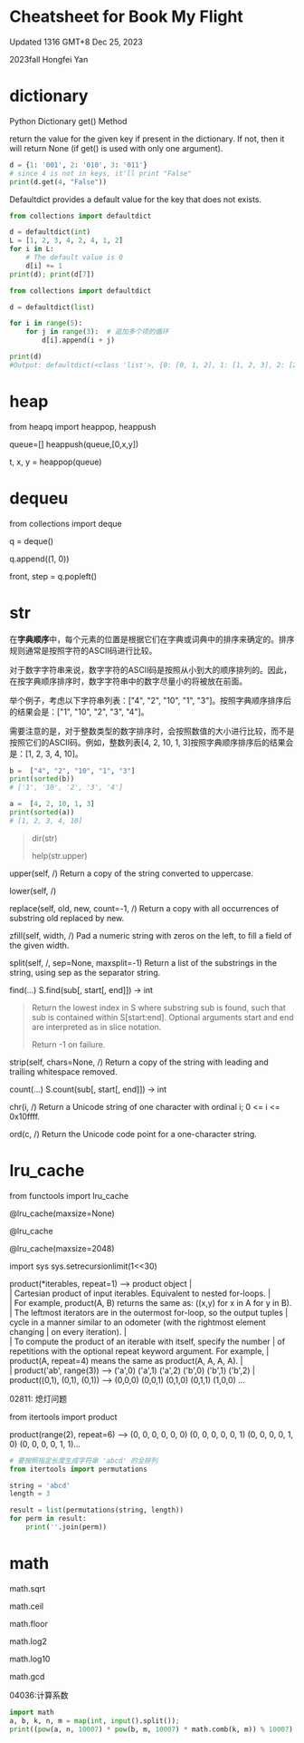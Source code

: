 # Cheatsheet for Book My Flight

Updated 1316 GMT+8 Dec 25, 2023

2023fall Hongfei Yan



# dictionary

Python Dictionary get() Method

return the value for the given key if present in the dictionary. If not, then it will return None (if get() is used with only one argument).

```python
d = {1: '001', 2: '010', 3: '011'}
# since 4 is not in keys, it'll print "False"
print(d.get(4, "False"))
```



Defaultdict provides a default value for the key that does not exists.

```python
from collections import defaultdict

d = defaultdict(int) 
L = [1, 2, 3, 4, 2, 4, 1, 2] 
for i in L:  
    # The default value is 0 
    d[i] += 1
print(d); print(d[7])
```



```python
from collections import defaultdict

d = defaultdict(list)

for i in range(5):
    for j in range(3):  # 追加多个项的循环
        d[i].append(i + j)

print(d)
#Output: defaultdict(<class 'list'>, {0: [0, 1, 2], 1: [1, 2, 3], 2: [2, 3, 4], 3: [3, 4, 5], 4: [4, 5, 6]})
```



# heap

from heapq import heappop, heappush

queue=[]
heappush(queue,[0,x,y])

t, x, y = heappop(queue)



# dequeu

from collections import deque

q = deque()

 q.append((1, 0))

 front, step = q.popleft()



# str

在**字典顺序**中，每个元素的位置是根据它们在字典或词典中的排序来确定的。排序规则通常是按照字符的ASCII码进行比较。

对于数字字符串来说，数字字符的ASCII码是按照从小到大的顺序排列的。因此，在按字典顺序排序时，数字字符串中的数字尽量小的将被放在前面。

举个例子，考虑以下字符串列表：["4", "2", "10", "1", "3"]。按照字典顺序排序后的结果会是：["1", "10", "2", "3", "4"]。

需要注意的是，对于整数类型的数字排序时，会按照数值的大小进行比较，而不是按照它们的ASCII码。例如，整数列表[4, 2, 10, 1, 3]按照字典顺序排序后的结果会是：[1, 2, 3, 4, 10]。

```python
b =  ["4", "2", "10", "1", "3"]
print(sorted(b))
# ['1', '10', '2', '3', '4']

a =  [4, 2, 10, 1, 3]
print(sorted(a))
# [1, 2, 3, 4, 10]

```



> dir(str)
>
> help(str.upper)

upper(self, /)
    Return a copy of the string converted to uppercase.

lower(self, /)

replace(self, old, new, count=-1, /)
    Return a copy with all occurrences of substring old replaced by new.

zfill(self, width, /)
    Pad a numeric string with zeros on the left, to fill a field of the given width.

split(self, /, sep=None, maxsplit=-1)
    Return a list of the substrings in the string, using sep as the separator string.

find(...)
    S.find(sub[, start[, end]]) -> int

> Return the lowest index in S where substring sub is found, such that sub is contained within S[start:end].  Optional arguments start and end are interpreted as in slice notation.
>
> Return -1 on failure.

strip(self, chars=None, /)
    Return a copy of the string with leading and trailing whitespace removed.

count(...)
    S.count(sub[, start[, end]]) -> int



chr(i, /)
    Return a Unicode string of one character with ordinal i; 0 <= i <= 0x10ffff.

ord(c, /)
    Return the Unicode code point for a one-character string.





# lru_cache

from functools import lru_cache

@lru_cache(maxsize=None)

@lru_cache

@lru_cache(maxsize=2048)



import sys
sys.setrecursionlimit(1<<30)



product(*iterables, repeat=1) --> product object
 |  
 |  Cartesian product of input iterables.  Equivalent to nested for-loops.
 |  
 |  For example, product(A, B) returns the same as:  ((x,y) for x in A for y in B).
 |  The leftmost iterators are in the outermost for-loop, so the output tuples
 |  cycle in a manner similar to an odometer (with the rightmost element changing
 |  on every iteration).
 |  
 |  To compute the product of an iterable with itself, specify the number
 |  of repetitions with the optional repeat keyword argument. For example,
 |  product(A, repeat=4) means the same as product(A, A, A, A).
 |  
 |  product('ab', range(3)) --> ('a',0) ('a',1) ('a',2) ('b',0) ('b',1) ('b',2)
 |  product((0,1), (0,1), (0,1)) --> (0,0,0) (0,0,1) (0,1,0) (0,1,1) (1,0,0) ...



02811: 熄灯问题

from itertools import product

product(range(2), repeat=6) --> (0, 0, 0, 0, 0, 0) (0, 0, 0, 0, 0, 1) (0, 0, 0, 0, 1, 0) (0, 0, 0, 0, 1, 1)...



```python
# 要按照指定长度生成字符串 'abcd' 的全排列
from itertools import permutations

string = 'abcd'
length = 3

result = list(permutations(string, length))
for perm in result:
    print(''.join(perm))
```



# math

math.sqrt

math.ceil

math.floor

math.log2

math.log10

math.gcd



04036:计算系数

```python
import math
a, b, k, n, m = map(int, input().split());
print((pow(a, n, 10007) * pow(b, m, 10007) * math.comb(k, m)) % 10007)
```



